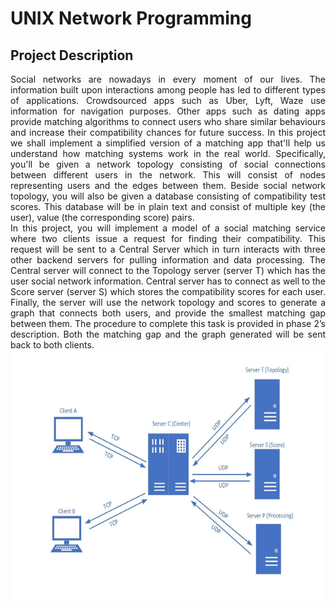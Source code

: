 # UNIX Network Programming

## Project Description

<div style="text-align: justify"> 
Social networks are nowadays in every moment of our lives. The information built upon interactions among people has led to different types of applications. Crowdsourced apps such as Uber, Lyft, Waze use information for navigation purposes. Other apps such as dating apps provide matching algorithms to connect users who share similar behaviours and increase their compatibility chances for future success. In this project we shall implement a simplified version of a matching app that'll help us understand how matching systems work in the real world. Specifically, you'll be given a network topology consisting of social connections between different users in the network. This will consist of nodes representing users and the edges between them. Beside social network topology, you will also be given a database consisting of compatibility test scores. This database will be in plain text and consist of multiple key (the user), value (the corresponding score) pairs.
</div>

<div style="text-align: justify"> 
In this project, you will implement a model of a social matching service where two clients issue a request for finding their compatibility. This request will be sent to a Central Server which in turn interacts with three other backend servers for pulling information and data processing. The Central server will connect to the Topology server (server T) which has the user social network information. Central server has to connect as well to the Score server (server S) which stores the compatibility scores for each user. Finally, the server will use the network topology and scores to generate a graph that connects both users, and provide the smallest matching gap between them. The procedure to complete this task is provided in phase 2’s description. Both the matching gap and the graph generated will be sent back to both clients. 
</div>

<center>
<img src="images/Network_Image.png" width="600" height="400"/>
</center>